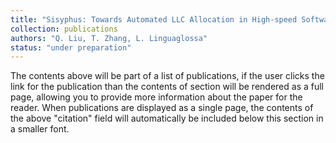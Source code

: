 ```yaml
---
title: "Sisyphus: Towards Automated LLC Allocation in High-speed Softwarized Networks"
collection: publications  
authors: "Q. Liu, T. Zhang, L. Linguaglossa"
status: "under preparation"
---
```




The contents above will be part of a list of publications, if the user clicks the link for the publication than the contents of section will be rendered as a full page, allowing you to provide more information about the paper for the reader. When publications are displayed as a single page, the contents of the above "citation" field will automatically be included below this section in a smaller font.
